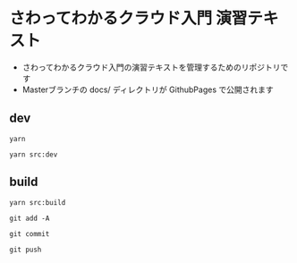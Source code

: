 # さわってわかるクラウド入門 演習テキスト
- さわってわかるクラウド入門の演習テキストを管理するためのリポジトリです
- Masterブランチの docs/ ディレクトリが GithubPages で公開されます

## dev
```
yarn
```
```
yarn src:dev
```

## build
```
yarn src:build
```
```
git add -A
```
```
git commit
```
```
git push
````